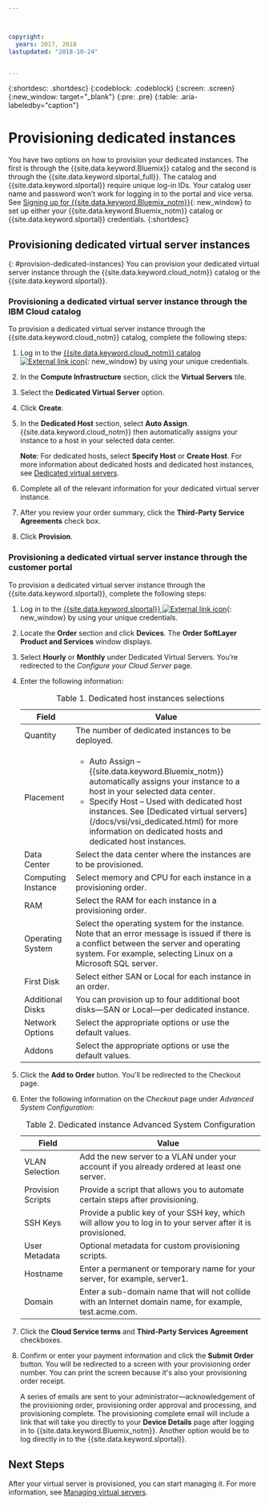 ```yaml
---



copyright:
  years: 2017, 2018
lastupdated: "2018-10-24"


---
```


{:shortdesc: .shortdesc}
{:codeblock: .codeblock}
{:screen: .screen}
{:new_window: target="_blank"}
{:pre: .pre}
{:table: .aria-labeledby="caption"}


# Provisioning dedicated instances

You have two options on how to provision your dedicated instances. The first is through the {{site.data.keyword.Bluemix}} catalog and the second is through the {{site.data.keyword.slportal_full}}. The catalog and {{site.data.keyword.slportal}} require unique log-in IDs. Your catalog user name and password won’t work for logging in to the portal and vice versa. See [Signing up for {{site.data.keyword.Bluemix_notm}}](https://console.bluemix.net/docs/admin/adminpublic.html#signing-up-for-bluemix){: new_window} to set up either your {{site.data.keyword.Bluemix_notm}} catalog or {{site.data.keyword.slportal}} credentials.
{:shortdesc}

## Provisioning dedicated virtual server instances
{: #provision-dedicated-instances}
You can provision your dedicated virtual server instance through the {{site.data.keyword.cloud_notm}} catalog or the {{site.data.keyword.slportal}}. 

### Provisioning a dedicated virtual server instance through the IBM Cloud catalog 
To provision a dedicated virtual server instance through the {{site.data.keyword.cloud_notm}} catalog, complete the following steps:

  1. Log in to the [{{site.data.keyword.cloud_notm}} catalog ![External link icon](../icons/launch-glyph.svg "External link icon")](https://console.bluemix.net/catalog/){: new_window} by using your unique credentials. 
  2. In the **Compute Infrastructure** section, click the **Virtual Servers** tile.
  3. Select the **Dedicated Virtual Server** option.
  4. Click **Create**.
  5. In the **Dedicated Host** section, select **Auto Assign**. {{site.data.keyword.cloud_notm}} then automatically assigns your instance to a host in your selected data center.
  
     **Note**: For dedicated hosts, select **Specify Host** or **Create Host**. For more information about dedicated hosts and dedicated host instances, see [Dedicated virtual servers](/docs/vsi/vsi_dedicated.html).
     
  5. Complete all of the relevant information for your dedicated virtual server instance. 
  6. After you review your order summary, click the **Third-Party Service Agreements** check box. 
  7. Click **Provision**.

### Provisioning a dedicated virtual server instance through the customer portal
To provision a dedicated virtual server instance through the {{site.data.keyword.slportal}}, complete the following steps:

1. Log in to the [{{site.data.keyword.slportal}} ![External link icon](../icons/launch-glyph.svg "External link icon")](https://control.softlayer.com/){: new_window} by using your unique credentials.
2. Locate the **Order** section and click **Devices**. The **Order SoftLayer Product and Services** window displays. 
3.  Select **Hourly** or **Monthly** under Dedicated Virtual Servers. You’re redirected to the *Configure your Cloud Server* page. 

4.	Enter the following information:
       
    <table>
    <CAPTION>Table 1. Dedicated host instances selections</CAPTION>
    <THEAD>
    <TR>
    <th>Field</th>
    <th>Value</th>
    </TR>
    </THEAD>
    <TBODY>
    <tr>
    <td>Quantity</td>
    <td>The number of dedicated instances to be deployed.</td>
    </tr>
    <tr>
    <td>Placement</td>
    <td>
    <ul>
    <li>Auto Assign – {{site.data.keyword.Bluemix_notm}} automatically assigns your instance to a host in your selected data center.</li>
    <li>Specify Host – Used with dedicated host instances. See [Dedicated virtual servers](/docs/vsi/vsi_dedicated.html) for more information on dedicated hosts and dedicated host instances.</li>
    </ul>
    </td>
    </tr>
    <tr>
    <td>Data Center</td>
    <td>Select the data center where the instances are to be provisioned.</td>
    </tr>
    <tr>
    <td>Computing Instance</td>
    <td> Select memory and CPU for each instance in a provisioning order.</td>
    </tr>
    <tr>
    <td>RAM</td>
    <td> Select the RAM for each instance in a provisioning order.</td>
    </tr>
    <tr>
    <td>Operating System</td>
    <td>Select the operating system for the instance. Note that an error message is issued if there is a conflict between the server and operating system. For example, selecting Linux on a Microsoft SQL server.</td>
    </tr>
    <tr>
    <td>First Disk</td>
    <td>Select either SAN or Local for each instance in an order.</td>
    </tr>
    <tr>
    <td>Additional Disks</td>
    <td>You can provision up to four additional boot disks—SAN or Local—per dedicated instance.</td>
    </tr>
    <td>Network Options</td>
    <td> Select the appropriate options or use the default values.</td>
    </tr>
    <tr>
    <td>Addons</td>
    <td> Select the appropriate options or use the default values.</td>
    </tr>
    <tr>
    </TBODY>
    </table> 

5.	Click the **Add to Order** button. You'll be redirected to the Checkout page.
6.  Enter the following information on the *Checkout* page under *Advanced System Configuration*:

    <table>
    <CAPTION>Table 2. Dedicated instance Advanced System Configuration</CAPTION>
    <THEAD>
    <TR>
    <th>Field</th>
    <th>Value</th>
    </TR>
    </THEAD>
    <TBODY>
    <tr>
    <td>VLAN Selection</td>
    <td>Add the new server to a VLAN under your account if you already ordered at least one server.</td>
    </tr>
    <tr>
    <td>Provision Scripts</td>
    <td>Provide a script that allows you to automate certain steps after provisioning.</td>
    </tr>
    <tr>
    <td>SSH Keys</td>
    <td>Provide a public key of your SSH key, which will allow you to log in to your server after it is provisioned.</td>
    </tr>
    <tr>
    <td>User Metadata</td>
    <td>Optional metadata for custom provisioning scripts.</td>
    </tr>
    <tr>
    <td>Hostname</td>
    <td>Enter a permanent or temporary name for your server, for example, server1.</td>
    </tr>
    <tr>
    <td>Domain</td>
    <td>Enter a sub-domain name that will not collide with an Internet domain name, for example, test.acme.com.</td>
    </tr>
    </TBODY>
    </table>

7.  Click the **Cloud Service terms** and **Third-Party Services Agreement** checkboxes.
8. Confirm or enter your payment information and click the **Submit Order** button. You will be redirected to a screen with your provisioning order number. You can print the screen because it's also your provisioning order receipt.

    A series of emails are sent to your administrator—acknowledgement of the provisioning order, provisioning order approval and processing, and provisioning complete. The provisioning complete email will include a link that will take you directly to your **Device Details** page after logging in to {{site.data.keyword.Bluemix_notm}}. Another option would be to log directly in to the {{site.data.keyword.slportal}}.

## Next Steps
After your virtual server is provisioned, you can start managing it. For more information, see [Managing virtual servers](/docs/vsi/vsi_managing.html).

